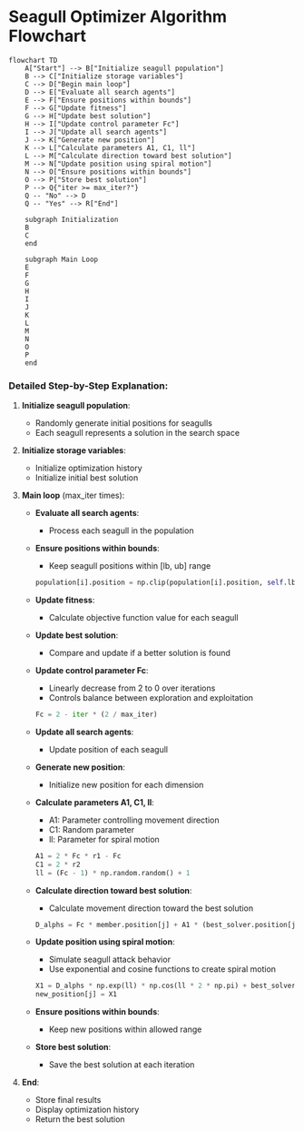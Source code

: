 # Seagull Optimizer Algorithm Flowchart

```mermaid
flowchart TD
    A["Start"] --> B["Initialize seagull population"]
    B --> C["Initialize storage variables"]
    C --> D["Begin main loop"]
    D --> E["Evaluate all search agents"]
    E --> F["Ensure positions within bounds"]
    F --> G["Update fitness"]
    G --> H["Update best solution"]
    H --> I["Update control parameter Fc"]
    I --> J["Update all search agents"]
    J --> K["Generate new position"]
    K --> L["Calculate parameters A1, C1, ll"]
    L --> M["Calculate direction toward best solution"]
    M --> N["Update position using spiral motion"]
    N --> O["Ensure positions within bounds"]
    O --> P["Store best solution"]
    P --> Q{"iter >= max_iter?"}
    Q -- "No" --> D
    Q -- "Yes" --> R["End"]
    
    subgraph Initialization
    B
    C
    end
    
    subgraph Main Loop
    E
    F
    G
    H
    I
    J
    K
    L
    M
    N
    O
    P
    end
```

### Detailed Step-by-Step Explanation:

1. **Initialize seagull population**:
   - Randomly generate initial positions for seagulls
   - Each seagull represents a solution in the search space

2. **Initialize storage variables**:
   - Initialize optimization history
   - Initialize initial best solution

3. **Main loop** (max_iter times):
   - **Evaluate all search agents**:
     * Process each seagull in the population
   
   - **Ensure positions within bounds**:
     * Keep seagull positions within [lb, ub] range
     ```python
     population[i].position = np.clip(population[i].position, self.lb, self.ub)
     ```
   
   - **Update fitness**:
     * Calculate objective function value for each seagull
   
   - **Update best solution**:
     * Compare and update if a better solution is found
   
   - **Update control parameter Fc**:
     * Linearly decrease from 2 to 0 over iterations
     * Controls balance between exploration and exploitation
     ```python
     Fc = 2 - iter * (2 / max_iter)
     ```
   
   - **Update all search agents**:
     * Update position of each seagull
   
   - **Generate new position**:
     * Initialize new position for each dimension
   
   - **Calculate parameters A1, C1, ll**:
     * A1: Parameter controlling movement direction
     * C1: Random parameter
     * ll: Parameter for spiral motion
     ```python
     A1 = 2 * Fc * r1 - Fc
     C1 = 2 * r2
     ll = (Fc - 1) * np.random.random() + 1
     ```
   
   - **Calculate direction toward best solution**:
     * Calculate movement direction toward the best solution
     ```python
     D_alphs = Fc * member.position[j] + A1 * (best_solver.position[j] - member.position[j])
     ```
   
   - **Update position using spiral motion**:
     * Simulate seagull attack behavior
     * Use exponential and cosine functions to create spiral motion
     ```python
     X1 = D_alphs * np.exp(ll) * np.cos(ll * 2 * np.pi) + best_solver.position[j]
     new_position[j] = X1
     ```
   
   - **Ensure positions within bounds**:
     * Keep new positions within allowed range
   
   - **Store best solution**:
     * Save the best solution at each iteration

4. **End**:
   - Store final results
   - Display optimization history
   - Return the best solution